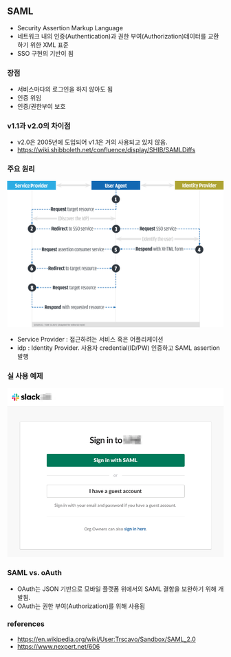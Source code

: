 ## SAML 

- Security Assertion Markup Language 
- 네트워크 내의 인증(Authentication)과 권한 부여(Authorization)데이터를 교환하기 위한 XML 표준
- SSO 구현의 기반이 됨

### 장점 
- 서비스마다의 로그인을 하지 않아도 됨
- 인증 위임
- 인증/권한부여 보호 

### v1.1과 v2.0의 차이점 
- v2.0은 2005년에 도입되어 v1.1은 거의 사용되고 있지 않음.  
- https://wiki.shibboleth.net/confluence/display/SHIB/SAMLDiffs 

### 주요 원리 

![saml_explainer](https://github.com/jiyeonseo/TIL/blob/master/term/security-assertion-markup-language-saml-explainer-100738529-orig.jpg)

- Service Provider : 접근하려는 서비스 혹은 어플리케이션 
- idp : Identity Provider. 사용자 credential(ID/PW) 인증하고 SAML assertion 발행 


### 실 사용 예제 

![slack_with_SAML](https://github.com/jiyeonseo/TIL/blob/master/term/Sign_in_with_SAML.png)

### SAML vs. oAuth 
- OAuth는 JSON 기반으로 모바일 플랫폼 위에서의 SAML 결함을 보완하기 위해 개발됨. 
- OAuth는 권한 부여(Authorization)를 위해 사용됨  

### references

- https://en.wikipedia.org/wiki/User:Trscavo/Sandbox/SAML_2.0 
- https://www.nexpert.net/606 
